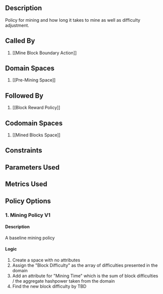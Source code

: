 ## Description

Policy for mining and how long it takes to mine as well as difficulty adjustment.
## Called By
1. [[Mine Block Boundary Action]]
## Domain Spaces
1. [[Pre-Mining Space]]
## Followed By
1. [[Block Reward Policy]]
## Codomain Spaces
1. [[Mined Blocks Space]]
## Constraints
## Parameters Used
## Metrics Used
## Policy Options
### 1. Mining Policy V1
#### Description
A baseline mining policy
#### Logic
1. Create a space with no attributes
2. Assign the "Block Difficulty" as the array of difficulties presented in the domain
3. Add an attribute for "Mining Time" which is the sum of block difficulties / the aggregate hashpower taken from the domain
4. Find the new block difficulty by TBD

